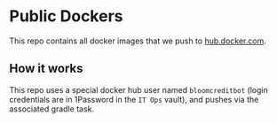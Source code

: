 # Public Dockers

This repo contains all docker images that we push to [hub.docker.com].

## How it works

This repo uses a special docker hub user named `bloomcreditbot` 
(login credentials are in 1Password in the `IT Ops` vault), and
pushes via the associated gradle task.

 

[hub.docker.com]: https://hub.docker.com/
